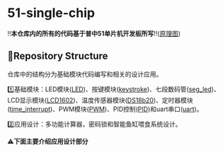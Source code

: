 # 51-single-chip
‼️**本仓库内的所有的代码基于普中51单片机开发板所写**‼️([原理图](https://github.com/GuWwwwww/51-single-chip/tree/main/))
## 📂Repository Structure
仓库中的结构分为基础模块代码编写和相关的设计应用。

1️⃣基础模块：LED模块([LED](https://github.com/GuWwwwww/51-single-chip/tree/main/LED))、按键模块([keystroke](https://github.com/GuWwwwww/51-single-chip/tree/main/keystroke))、七段数码管([seg_led](https://github.com/GuWwwwww/51-single-chip/tree/main/seg_led))、LCD显示模块([LCD1602](https://github.com/GuWwwwww/51-single-chip/tree/main/LCD1602))、温度传感器模块([DS18b20](https://github.com/GuWwwwww/51-single-chip/tree/main/DS18b20))、定时器模块([time_interrupt](https://github.com/GuWwwwww/51-single-chip/tree/main/time_interrupt))、PWM模块([PWM](https://github.com/GuWwwwww/51-single-chip/tree/main/PWM))、PID控制([PID](https://github.com/GuWwwwww/51-single-chip/tree/main/PID))和uart串口([uart](https://github.com/GuWwwwww/51-single-chip/tree/main/uart))。

2️⃣应用设计：多功能计算器，密码锁和智能鱼缸喂食系统设计。

⚠️**下面主要介绍应用设计部分**
